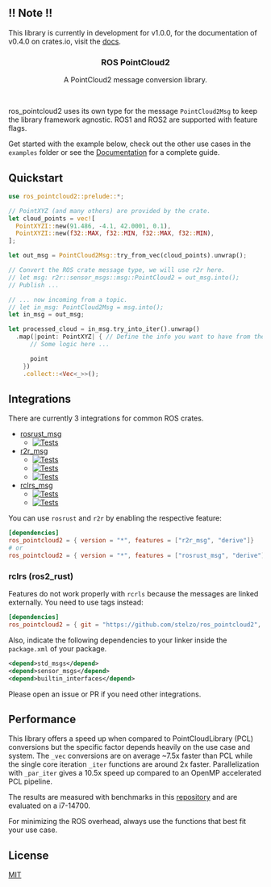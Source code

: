 ## !! Note !!

This library is currently in development for v1.0.0, for the documentation of v0.4.0 on crates.io, visit the [docs](https://docs.rs/ros_pointcloud2/0.4.0/ros_pointcloud2/).

<p align="center">
  <h3 align="center">ROS PointCloud2</h3>
  <p align="center">A PointCloud2 message conversion library.</p>
  <p align="center"><a href="https://crates.io/crates/ros_pointcloud2"><img src="https://img.shields.io/crates/v/ros_pointcloud2.svg" alt=""></a> <a href="https://github.com/stelzo/ros_pointcloud2/tree/main/tests"><img src="https://github.com/stelzo/ros_pointcloud2/actions/workflows/tests.yml/badge.svg" alt=""></a>
  </p>
</p>

ros_pointcloud2 uses its own type for the message `PointCloud2Msg` to keep the library framework agnostic. ROS1 and ROS2 are supported with feature flags.

Get started with the example below, check out the other use cases in the `examples` folder or see the [Documentation](https://docs.rs/ros_pointcloud2/1.0.0/ros_pointcloud2/) for a complete guide.

## Quickstart

```rust
use ros_pointcloud2::prelude::*;

// PointXYZ (and many others) are provided by the crate.
let cloud_points = vec![
  PointXYZI::new(91.486, -4.1, 42.0001, 0.1),
  PointXYZI::new(f32::MAX, f32::MIN, f32::MAX, f32::MIN),
];

let out_msg = PointCloud2Msg::try_from_vec(cloud_points).unwrap();

// Convert the ROS crate message type, we will use r2r here.
// let msg: r2r::sensor_msgs::msg::PointCloud2 = out_msg.into();
// Publish ...

// ... now incoming from a topic.
// let in_msg: PointCloud2Msg = msg.into();
let in_msg = out_msg;

let processed_cloud = in_msg.try_into_iter().unwrap()
  .map(|point: PointXYZ| { // Define the info you want to have from the Msg.
      // Some logic here ...

      point
    })
    .collect::<Vec<_>>();
```

## Integrations

There are currently 3 integrations for common ROS crates.

- [rosrust_msg](https://github.com/adnanademovic/rosrust)
  - [![Tests](https://github.com/stelzo/ros_pointcloud2/actions/workflows/rosrust_noetic.yml/badge.svg)](https://github.com/stelzo/ros_pointcloud2/actions/workflows/rosrust_noetic.yml)
- [r2r_msg](https://github.com/sequenceplanner/r2r)
  - [![Tests](https://github.com/stelzo/ros_pointcloud2/actions/workflows/r2r_galactic.yml/badge.svg)](https://github.com/stelzo/ros_pointcloud2/actions/workflows/r2r_galactic.yml)
  - [![Tests](https://github.com/stelzo/ros_pointcloud2/actions/workflows/r2r_humble.yml/badge.svg)](https://github.com/stelzo/ros_pointcloud2/actions/workflows/r2r_humble.yml)
  - [![Tests](https://github.com/stelzo/ros_pointcloud2/actions/workflows/r2r_iron.yml/badge.svg)](https://github.com/stelzo/ros_pointcloud2/actions/workflows/r2r_iron.yml)
- [rclrs_msg](https://github.com/ros2-rust/ros2_rust)
  - [![Tests](https://github.com/stelzo/ros_pointcloud2/actions/workflows/rclrs_humble.yml/badge.svg)](https://github.com/stelzo/ros_pointcloud2/actions/workflows/rclrs_humble.yml)
  - [![Tests](https://github.com/stelzo/ros_pointcloud2/actions/workflows/rclrs_iron.yml/badge.svg)](https://github.com/stelzo/ros_pointcloud2/actions/workflows/rclrs_iron.yml)

You can use `rosrust` and `r2r` by enabling the respective feature:

```toml
[dependencies]
ros_pointcloud2 = { version = "*", features = ["r2r_msg", "derive"]}
# or
ros_pointcloud2 = { version = "*", features = ["rosrust_msg", "derive"]}
```

### rclrs (ros2_rust)

Features do not work properly with `rcrls` because the messages are linked externally. You need to use tags instead:

```toml
[dependencies]
ros_pointcloud2 = { git = "https://github.com/stelzo/ros_pointcloud2", tag = "v0.4.0_rclrs" }
```

Also, indicate the following dependencies to your linker inside the `package.xml` of your package.

```xml
<depend>std_msgs</depend>
<depend>sensor_msgs</depend>
<depend>builtin_interfaces</depend>
```

Please open an issue or PR if you need other integrations.

## Performance

This library offers a speed up when compared to PointCloudLibrary (PCL) conversions but the specific factor depends heavily on the use case and system.
The `_vec` conversions are on average ~7.5x faster than PCL while the single core iteration `_iter` functions are around 2x faster.
Parallelization with `_par_iter` gives a 10.5x speed up compared to an OpenMP accelerated PCL pipeline.

The results are measured with benchmarks in this [repository](https://github.com/stelzo/ros_pcl_conv_bench) and are evaluated on a i7-14700.

For minimizing the ROS overhead, always use the functions that best fit your use case.

## License

[MIT](https://choosealicense.com/licenses/mit/)
